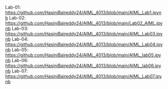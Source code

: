 Lab-01: https://github.com/HasiniBaireddy24/AIML_4013/blob/main/AIML_Lab1.ipynb
Lab-02: https://github.com/HasiniBaireddy24/AIML_4013/blob/main/Lab02_AIML.ipynb
Lab-03: https://github.com/HasiniBaireddy24/AIML_4013/blob/main/AIML_Lab03.ipynb
Lab-04: https://github.com/HasiniBaireddy24/AIML_4013/blob/main/AIML_Lab04.ipynb
Lab-05: https://github.com/HasiniBaireddy24/AIML_4013/blob/main/AIML_lab05.ipynb
Lab-06: https://github.com/HasiniBaireddy24/AIML_4013/blob/main/AIML_lab06.ipynb
Lab-07: https://github.com/HasiniBaireddy24/AIML_4013/blob/main/AIML_Lab07.ipynb
